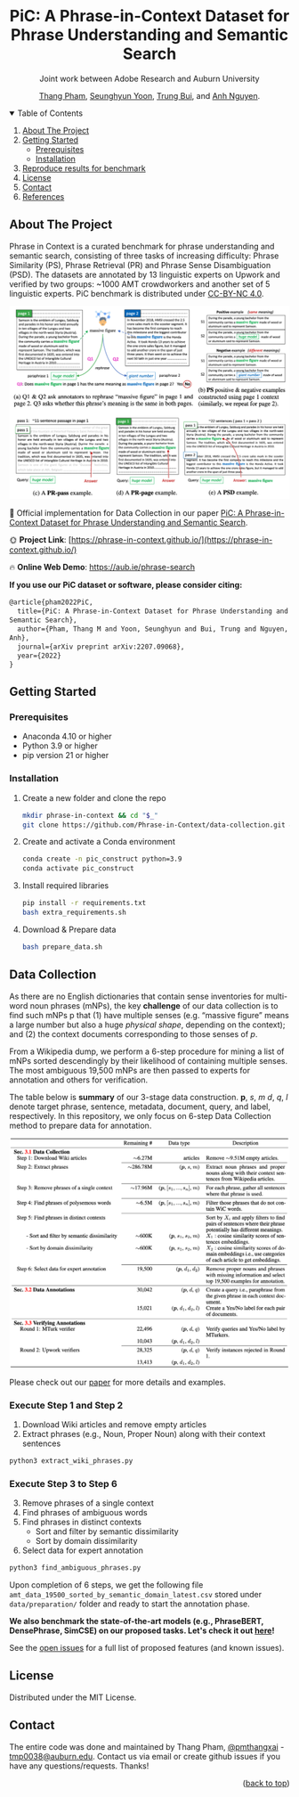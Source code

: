 [//]: # (This is the repo for reproducing the data collection process &#40;Sec. 3.1&#41; in the [PiC: A Phrase-in-Context Dataset for Phrase Understanding and Semantic Search)

[//]: # ( paper]&#40;https://arxiv.org/abs/2207.09068&#41;.)

[//]: # ( )
[//]: # ( Stay tuned!)

[//]: # ()

<div id="top"></div>

<!--
*** Thanks for checking out the Best-README-Template. If you have a suggestion
*** that would make this better, please fork the repo and create a pull request
*** or simply open an issue with the tag "enhancement".
*** Don't forget to give the project a star!
*** Thanks again! Now go create something AMAZING! :D
-->



<!-- PROJECT SHIELDS -->
<!--
*** I'm using markdown "reference style" links for readability.
*** Reference links are enclosed in brackets [ ] instead of parentheses ( ).
*** See the bottom of this document for the declaration of the reference variables
*** for contributors-url, forks-url, etc. This is an optional, concise syntax you may use.
*** https://www.markdownguide.org/basic-syntax/#reference-style-links
-->

<!--
[![Contributors][contributors-shield]][contributors-url]
[![Forks][forks-shield]][forks-url]
[![Stargazers][stars-shield]][stars-url]
[![Issues][issues-shield]][issues-url]
[![MIT License][license-shield]][license-url]
[![LinkedIn][linkedin-shield]][linkedin-url]
-->


<!-- PROJECT LOGO -->
<br />

<div align="center">
  <!--
  <a href="https://github.com/anguyen8/im">
    <img src="images/logo.png" alt="Logo" width="80" height="80">
  </a>
  -->

  <h1 align="center">PiC: A Phrase-in-Context Dataset for Phrase Understanding and Semantic Search</h1>
  <p align="center">
    Joint work between Adobe Research and Auburn University
  </p>
  
  [Thang Pham](https://twitter.com/pmthangxai), [Seunghyun Yoon](https://david-yoon.github.io), [Trung Bui](https://research.adobe.com/person/trung-bui/), and [Anh Nguyen](https://anhnguyen.me).
</div>

<!-- TABLE OF CONTENTS -->

<details open>
  <summary>Table of Contents</summary>
  <ol>
    <li>
      <a href="#about-the-project">About The Project</a>
    </li>
    <li>
      <a href="#getting-started">Getting Started</a>
      <ul>
        <li><a href="#prerequisites">Prerequisites</a></li>
        <li><a href="#installation">Installation</a></li>
      </ul>
    </li>
    <li><a href="#reproduce-results-for-benchmark">Reproduce results for benchmark</a></li>
    <li><a href="#license">License</a></li>
    <li><a href="#contact">Contact</a></li>
    <li><a href="#references">References</a></li>
  </ol>
</details>


<!-- ABOUT THE PROJECT -->

## About The Project

Phrase in Context is a curated benchmark for phrase understanding and semantic search, consisting of three tasks of increasing difficulty: Phrase Similarity (PS), Phrase Retrieval (PR) and Phrase Sense Disambiguation (PSD). The datasets are annotated by 13 linguistic experts on Upwork and verified by two groups: ~1000 AMT crowdworkers and another set of 5 linguistic experts. PiC benchmark is distributed under [CC-BY-NC 4.0](https://creativecommons.org/licenses/by-nc/4.0/).

[![PiC example][pic-sample]](https://github.com/Phrase-in-Context/eval/)

:star2: Official implementation for Data Collection in our paper [PiC: A Phrase-in-Context Dataset for Phrase Understanding and Semantic Search](https://arxiv.org/abs/2207.09068).

:sun_with_face: **Project Link**: [https://phrase-in-context.github.io/](https://phrase-in-context.github.io/)

:fire: **Online Web Demo**: https://aub.ie/phrase-search

**If you use our PiC dataset or software, please consider citing:**

    @article{pham2022PiC,
      title={PiC: A Phrase-in-Context Dataset for Phrase Understanding and Semantic Search},
      author={Pham, Thang M and Yoon, Seunghyun and Bui, Trung and Nguyen, Anh},
      journal={arXiv preprint arXiv:2207.09068},
      year={2022}
    }

<!-- GETTING STARTED -->

## Getting Started

### Prerequisites

* Anaconda 4.10 or higher
* Python 3.9 or higher
* pip version 21 or higher

### Installation

1. Create a new folder and clone the repo

   ```sh
   mkdir phrase-in-context && cd "$_"
   git clone https://github.com/Phrase-in-Context/data-collection.git && cd data-collection
   ```

2. Create and activate a Conda environment

   ```sh
   conda create -n pic_construct python=3.9
   conda activate pic_construct
   ```

3. Install required libraries

   ```sh
   pip install -r requirements.txt
   bash extra_requirements.sh
   ```

4. Download & Prepare data
   ```sh
   bash prepare_data.sh
   ```

<!-- USAGE EXAMPLES -->

## Data Collection

As there are no English dictionaries that contain sense inventories for multi-word noun phrases (mNPs), the key **challenge** of our data collection is to find such mNPs p that (1) have multiple senses (e.g. “massive figure” means a large number but also a huge *physical shape*, depending on the context); and (2) the context documents corresponding to those senses of *p*. 

From a Wikipedia dump, we perform a 6-step procedure for mining a list of mNPs sorted descendingly by their likelihood of containing multiple senses. The most ambiguous 19,500 mNPs are then passed to experts for annotation and others for verification.

The table below is **summary** of our 3-stage data construction. **p**, *s*, *m* *d*, *q*, *l* denote target phrase, sentence, metadata, document, query, and label, respectively. In this repository, we only focus on 6-step Data Collection method to prepare data for annotation. 

[![PiC construct][pic-construct]](https://github.com/Phrase-in-Context/data-collection/)

Please check out our [paper](https://arxiv.org/abs/2207.09068) for more details and examples.

### Execute Step 1 and Step 2
1. Download Wiki articles and remove empty articles
2. Extract phrases (e.g., Noun, Proper Noun) along with their context sentences

```python
python3 extract_wiki_phrases.py
```

### Execute Step 3 to Step 6

3. Remove phrases of a single context
4. Find phrases of ambiguous words
5. Find phrases in distinct contexts
   * Sort and filter by semantic dissimilarity
   * Sort by domain dissimilarity
6. Select data for expert annotation

```python
python3 find_ambiguous_phrases.py
```

Upon completion of 6 steps, we get the following file `amt_data_19500_sorted_by_semantic_domain_latest.csv` stored under `data/preparation/` folder and ready to start the annotation phase.

**We also benchmark the state-of-the-art models (e.g., PhraseBERT, DensePhrase, SimCSE) on our proposed tasks. Let's check it out [here](https://github.com/Phrase-in-Context/eval)!**

See the [open issues](https://github.com/Phrase-in-Context/eval/issues) for a full list of proposed features (and
known issues).

<!-- LICENSE -->

## License

Distributed under the MIT License.


<!-- CONTACT -->

## Contact

The entire code was done and maintained by Thang Pham, [@pmthangxai](https://twitter.com/pmthangxai) - tmp0038@auburn.edu.
Contact us via email or create github issues if you have any questions/requests. Thanks!


<!-- ACKNOWLEDGMENTS -->
<!--
## References

* Huggingface. 2022. transformers/examples/pytorch/question-answering at main · huggingface/transformers. [https://github.com/huggingface/transformers/tree/main/](https://github.com/huggingface/transformers/tree/main/) examples/pytorch/question-answering.
* Shufan Wang, Laure Thompson, and Mohit Iyyer. 2021. [Phrase-BERT](https://github.com/sf-wa-326/phrase-bert-topic-model): Improved Phrase Embeddings from BERT with an Application to Corpus Exploration. In Proceedings of the 2021 Conference on Empirical Methods in Natural Language Processing, pages 10837–10851, Online and Punta Cana, Dominican Republic. Association for Computational Linguistics.
* Jinhyuk Lee, Mujeen Sung, Jaewoo Kang, and Danqi Chen. 2021. Learning Dense Representations of Phrases at Scale. In Association for Computational Linguistics (ACL) [DensePhrase](https://github.com/princeton-nlp/DensePhrases)
* Tianyu Gao, Xingcheng Yao, and Danqi Chen. 2021. [SimCSE](https://github.com/princeton-nlp/SimCSE): Simple Contrastive Learning of Sentence Embeddings. In Proceedings of the 2021 Conference on Empirical Methods in Natural Language Processing, pages 6894–6910, Online and Punta Cana, Dominican Republic. Association for Computational Linguistics.
* Iz Beltagy, Matthew E Peters, and Arman Cohan. 2020. [Longformer](https://arxiv.org/abs/2004.05150): The long-document transformer.
-->

<p align="right">&#40;<a href="#top">back to top</a>&#41;</p>

<!-- MARKDOWN LINKS & IMAGES -->
<!-- https://www.markdownguide.org/basic-syntax/#reference-style-links -->

[contributors-shield]: https://img.shields.io/github/contributors/Phrase-in-Context/eval.svg?style=for-the-badge
[contributors-url]: https://github.com/Phrase-in-Context/eval/graphs/contributors
[forks-shield]: https://img.shields.io/github/forks/Phrase-in-Context/eval.svg?style=for-the-badge
[forks-url]: https://github.com/Phrase-in-Context/eval/network/members
[stars-shield]: https://img.shields.io/github/stars/Phrase-in-Context/eval.svg?style=for-the-badge
[stars-url]: https://github.com/Phrase-in-Context/eval/stargazers
[issues-shield]: https://img.shields.io/github/issues/Phrase-in-Context/eval.svg?style=for-the-badge
[issues-url]: https://github.com/Phrase-in-Context/eval/issues
[license-shield]: https://img.shields.io/github/license/Phrase-in-Context/eval.svg?style=for-the-badge
[license-url]: https://github.com/Phrase-in-Context/eval/blob/master/LICENSE.txt
[linkedin-shield]: https://img.shields.io/badge/-LinkedIn-black.svg?style=for-the-badge&logo=linkedin&colorB=555
[linkedin-url]: https://linkedin.com/in/thangpm
[pic-sample]: images/pic_construction.png
[pic-construct]: images/data_collection_summarized.png
